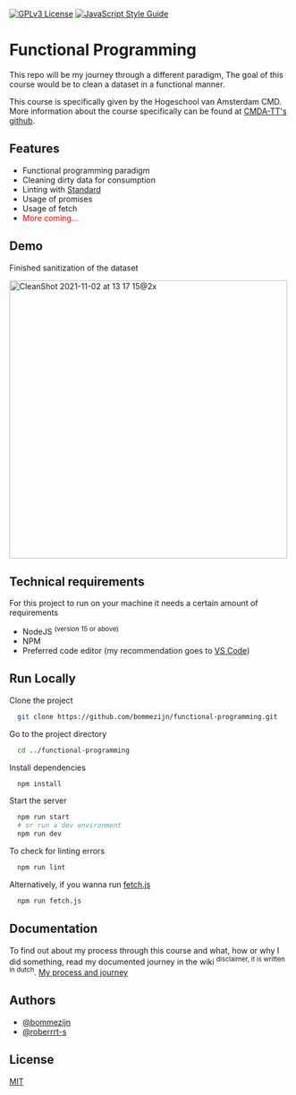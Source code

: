 
<!-- Add badges from somewhere like: [shields.io](https://shields.io/) -->
[![GPLv3 License](https://img.shields.io/badge/License-GPL%20v3-yellow.svg)](https://opensource.org/licenses/) [![JavaScript Style Guide](https://img.shields.io/badge/code_style-standard-brightgreen.svg)](https://standardjs.com)


# Functional Programming

This repo will be my journey through a different paradigm, The goal of this course would be to clean a dataset in a functional manner.

This course is specifically given by the Hogeschool van Amsterdam CMD. More information about the course specifically can be found at [CMDA-TT's github](https://github.com/cmda-tt/course-21-22).



## Features

- Functional programming paradigm
- Cleaning dirty data for consumption
- Linting with [Standard](https://github.com/standard)
- Usage of promises
- Usage of fetch
- <span style="color:red">More coming...</span>

## Demo
Finished sanitization of the dataset

<img width="497" alt="CleanShot 2021-11-02 at 13 17 15@2x" src="https://user-images.githubusercontent.com/13199349/139846511-e57403ab-12e5-49e5-82aa-b6ada430acbe.png">

## Technical requirements

For this project to run on your machine it needs a certain amount of requirements
* NodeJS <sup>(version 15 or above)</sup>
* NPM
* Preferred code editor (my recommendation goes to [VS Code](https://code.visualstudio.com/))
## Run Locally

Clone the project

```bash
  git clone https://github.com/bommezijn/functional-programming.git
```

Go to the project directory

```bash
  cd ../functional-programming
```

Install dependencies

```bash
  npm install
```

Start the server

```bash
  npm run start
  # or run a dev environment
  npm run dev
```

To check for linting errors
```bash
  npm run lint
```

Alternatively, if you wanna run [fetch.js](fetch.js)
```bash
  npm run fetch.js
```


## Documentation

To find out about my process through this course and what, how or why I did something, read my documented journey in the wiki <sup>disclaimer, it is written in dutch</sup>.
[My process and journey](https://github.com/bommezijn/functional-programming/wiki)


## Authors

- [@bommezijn](https://www.github.com/bommezijn)
- [@roberrrt-s](https://www.github.com/roberrrt-s)


## License

[MIT](https://github.com/bommezijn/functional-programming/blob/main/LICENSE)

